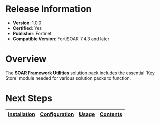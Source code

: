 # Release Information 

- **Version**: 1.0.0 
- **Certified**: Yes 
- **Publisher**: Fortinet 
- **Compatible Version**: FortiSOAR 7.4.3 and later 
 

 # Overview 
 The **SOAR Framework Utilities** solution pack includes the essential 'Key Store' module needed for various solution packs to function. 

 # Next Steps
 | [Installation](./docs/setup.md#installation) | [Configuration](./docs/setup.md#configuration) | [Usage](./docs/usage.md) | [Contents](./docs/contents.md) | 
 |--------------------------------------------|----------------------------------------------|------------------------|------------------------------|